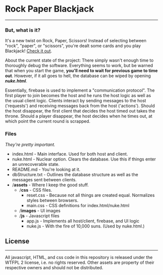 # Rock Paper Blackjack
----
### But, what is it?
It's a new twist on Rock, Paper, Scissors! Instead of selecting between "rock", "paper", or "scissors", you're dealt some cards and you play Blackjack! [Check it out](https://snarfblam.github.io/RPB-Multiplayer/).

About the current state of the project: There simply wasn't enough time to thoroughly debug the software. Everything seems to work, but be warned that when you start the game, __you'll need to wait for previous game to time out__. However, if it all goes to hell, the database can be wiped by opening ***nuke.html***.

Essentially, firebase is used to implement a "communication protocol". The first player to join becomes the host and he runs the host logic as well as the usual client logic. Clients interact by sending messages to the host ('requests') and receiving messages back from the host ('actions'). Should the host disappear, the first client that decides the host timed out takes the throne. Should a player disappear, the host decides when he times out, at which point the current round is scrapped.

### Files
*They're pretty important.*

- index.html - Main interface. Used for both host and client.
- nuke.html - Nuclear option. Clears the database. Use this if things enter an unrecoverable state.
- README.md - You're looking at it.
- dbStructure.txt - Outlines the database structure as well as the messages sent between clients.
- /**assets** - Where I keep the good stuff.
   - /**css** - CSS files.
     - reset.css - Because not all things are created equal. Normalizes styles between browsers.
     - main.css - CSS definitions for index.html/nuke.html
   - /**images** - UI images
   - /**js** - Javascript files
     - app.js - Implements all host/client, firebase, and UI logic
     - nuke.js - With the fire of 10,000 suns. (Used by nuke.html.)

## License
----
All javascript, HTML, and css code in this repository is released under the WTFPL 2 license, i.e. no rights reserved. Other assets are property of their respective owners and should not be distributed.
